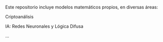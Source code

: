 Este repositorio incluye modelos matemáticos propios, en diversas áreas:

Criptoanálisis

IA: Redes Neuronales y Lógica Difusa

...


